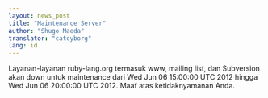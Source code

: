 ```yaml
---
layout: news_post
title: "Maintenance Server"
author: "Shugo Maeda"
translator: "catcyborg"
lang: id
---
```


Layanan-layanan ruby-lang.org termasuk www, mailing list, dan Subversion akan down untuk maintenance dari Wed Jun 06 15:00:00 UTC 2012 hingga Wed Jun 06 20:00:00 UTC 2012. Maaf atas ketidaknyamanan Anda.

